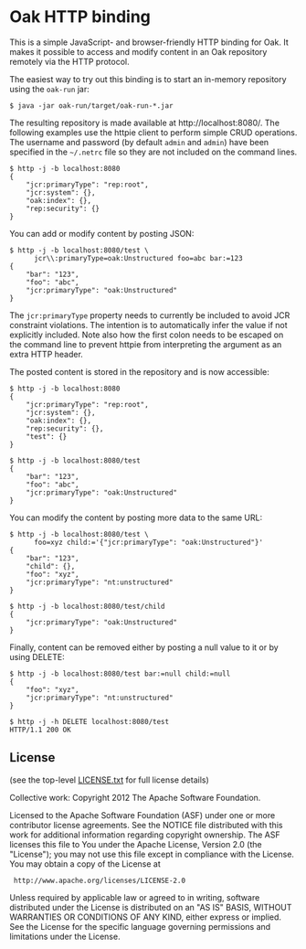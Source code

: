 Oak HTTP binding
================

This is a simple JavaScript- and browser-friendly HTTP binding for Oak.
It makes it possible to access and modify content in an Oak repository
remotely via the HTTP protocol.

The easiest way to try out this binding is to start an in-memory repository
using the `oak-run` jar:

    $ java -jar oak-run/target/oak-run-*.jar

The resulting repository is made available at http://localhost:8080/.
The following examples use the httpie client to perform simple CRUD operations.
The username and password (by default `admin` and `admin`) have been specified
in the `~/.netrc` file so they are not included on the command lines.

    $ http -j -b localhost:8080
    {
        "jcr:primaryType": "rep:root",
        "jcr:system": {},
        "oak:index": {},
        "rep:security": {}
    }

You can add or modify content by posting JSON:

    $ http -j -b localhost:8080/test \
          jcr\\:primaryType=oak:Unstructured foo=abc bar:=123
    {
        "bar": "123",
        "foo": "abc",
        "jcr:primaryType": "oak:Unstructured"
    }

The `jcr:primaryType` property needs to currently be included to avoid
JCR constraint violations. The intention is to automatically infer the
value if not explicitly included. Note also how the first colon needs to
be escaped on the command line to prevent httpie from interpreting the
argument as an extra HTTP header.

The posted content is stored in the repository and is now accessible:

    $ http -j -b localhost:8080
    {
        "jcr:primaryType": "rep:root",
        "jcr:system": {},
        "oak:index": {},
        "rep:security": {},
        "test": {}
    }

    $ http -j -b localhost:8080/test
    {
        "bar": "123",
        "foo": "abc",
        "jcr:primaryType": "oak:Unstructured"
    }

You can modify the content by posting more data to the same URL:

    $ http -j -b localhost:8080/test \
          foo=xyz child:='{"jcr:primaryType": "oak:Unstructured"}'
    {
        "bar": "123",
        "child": {},
        "foo": "xyz",
        "jcr:primaryType": "nt:unstructured"
    }

    $ http -j -b localhost:8080/test/child
    {
        "jcr:primaryType": "oak:Unstructured"
    }

Finally, content can be removed either by posting a null value to it
or by using DELETE:

    $ http -j -b localhost:8080/test bar:=null child:=null
    {
        "foo": "xyz",
        "jcr:primaryType": "nt:unstructured"
    }

    $ http -j -h DELETE localhost:8080/test
    HTTP/1.1 200 OK

License
-------

(see the top-level [LICENSE.txt](../LICENSE.txt) for full license details)

Collective work: Copyright 2012 The Apache Software Foundation.

Licensed to the Apache Software Foundation (ASF) under one or more
contributor license agreements. See the NOTICE file distributed with
this work for additional information regarding copyright ownership.
The ASF licenses this file to You under the Apache License, Version 2.0
(the "License"); you may not use this file except in compliance with
the License. You may obtain a copy of the License at

     http://www.apache.org/licenses/LICENSE-2.0

Unless required by applicable law or agreed to in writing, software
distributed under the License is distributed on an "AS IS" BASIS,
WITHOUT WARRANTIES OR CONDITIONS OF ANY KIND, either express or implied.
See the License for the specific language governing permissions and
limitations under the License.
